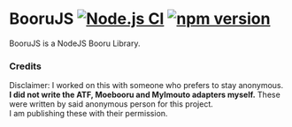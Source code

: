 # BooruJS [![Node.js CI](https://github.com/lsTheFur/Booru/actions/workflows/node.js.yml/badge.svg?branch=main)](https://github.com/lsTheFur/Booru/actions/workflows/node.js.yml) [![npm version](https://badge.fury.io/js/boorujs.svg)](https://npm.im/boorujs)

BooruJS is a NodeJS Booru Library.

### Credits

Disclaimer: I worked on this with someone who prefers to stay anonymous.<br/>
**I did not write the ATF, Moebooru and MyImouto adapters myself.** These were written by said anonymous person for this project.<br/>
I am publishing these with their permission.
